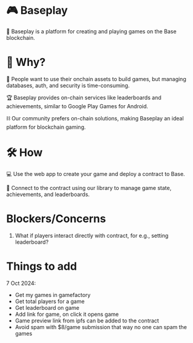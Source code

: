 # 🎮 Baseplay

🚀 Baseplay is a platform for creating and playing games on the Base blockchain.

# 🤔 Why?

💎 People want to use their onchain assets to build games, but managing databases, auth, and security is time-consuming.

🏆 Baseplay provides on-chain services like leaderboards and achievements, similar to Google Play Games for Android.

⛓️ Our community prefers on-chain solutions, making Baseplay an ideal platform for blockchain gaming.

# 🛠️ How

💻 Use the web app to create your game and deploy a contract to Base.

🏅 Connect to the contract using our library to manage game state, achievements, and leaderboards.

# Blockers/Concerns

1. What if players interact directly with contract, for e.g., setting leaderboard?

# Things to add

7 Oct 2024:
- Get my games in gamefactory
- Get total players for a game
- Get leaderboard on game
- Add link for game, on click it opens game
- Game preview link from ipfs can be added to the contract
- Avoid spam with $8/game submission that way no one can spam the games